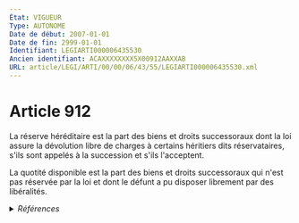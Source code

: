 ```yaml
---
État: VIGUEUR
Type: AUTONOME
Date de début: 2007-01-01
Date de fin: 2999-01-01
Identifiant: LEGIARTI000006435530
Ancien identifiant: ACAXXXXXXXX5X00912AAXXAB
URL: article/LEGI/ARTI/00/00/06/43/55/LEGIARTI000006435530.xml
---
```


<h1>Article 912</h1>

La réserve héréditaire est la part des biens et droits successoraux dont la loi
assure la dévolution libre de charges à certains héritiers dits réservataires,
s'ils sont appelés à la succession et s'ils l'acceptent.<br />

La quotité disponible est la part des biens et droits successoraux qui n'est pas
réservée par la loi et dont le défunt a pu disposer librement par des
libéralités.


<details>
  <summary><em>Références</em></summary>

  <h2>Articles faisant référence à l'article</h2>
  
  <ul>
    <li>
      <a href="https://legal.tricoteuses.fr//redirection/LEGIARTI000006284843?vers=git&vers=legifrance">LOI n° 2006-728 du 23 juin 2006 portant réforme des successions et des libéralités - article 9 ENTIEREMENT_MODIF</a> CREATION cible
    </li>
    <li>
      <a href="https://legal.tricoteuses.fr//redirection/LEGIARTI000006284845?vers=git&vers=legifrance">LOI n° 2006-728 du 23 juin 2006 portant réforme des successions et des libéralités - article 11 ENTIEREMENT_MODIF</a> CREATION cible
    </li>
    <li>
      <a href="https://legal.tricoteuses.fr//redirection/LEGIARTI000006284846?vers=git&vers=legifrance">LOI n° 2006-728 du 23 juin 2006 portant réforme des successions et des libéralités - article 12 ENTIEREMENT_MODIF</a> CREATION cible
    </li>
  </ul>
  
  <h2>Références faites par l'article</h2>
  
  <ul>
    <li>
      2006-06-23 CREATION source <a href="https://legal.tricoteuses.fr//redirection/LEGIARTI000006284845?vers=git&vers=legifrance">LOI n° 2006-728 du 23 juin 2006 portant réforme des successions et des libéralités - article 11 ENTIEREMENT_MODIF</a>
    </li>
    <li>
      2006-06-23 CREATION source <a href="https://legal.tricoteuses.fr//redirection/LEGIARTI000006284846?vers=git&vers=legifrance">LOI n° 2006-728 du 23 juin 2006 portant réforme des successions et des libéralités - article 12 ENTIEREMENT_MODIF</a>
    </li>
    <li>
      2006-06-23 CREATION source <a href="https://legal.tricoteuses.fr//redirection/LEGIARTI000006284843?vers=git&vers=legifrance">LOI n° 2006-728 du 23 juin 2006 portant réforme des successions et des libéralités - article 9 ENTIEREMENT_MODIF</a>
    </li>
    <li>
      CODIFICATION source Loi 1803-05-03
    </li>
  </ul>
</details>
